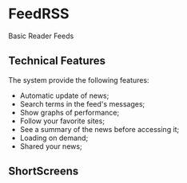 FeedRSS
=======

Basic Reader Feeds

Technical Features
-------------------

The system provide the following features:

* Automatic update of news;
* Search terms in the feed's messages;
* Show graphs of performance;
* Follow your favorite sites;
* See a summary of the news before accessing it;
* Loading on demand;
* Shared your news;

ShortScreens
------------
